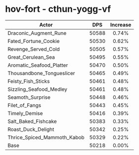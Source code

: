 # hov-fort - cthun-yogg-vf
| Actor | DPS | Increase |
|---|:---:|:---:|
|Draconic_Augment_Rune|50588|0.74%|
|Fated_Fortune_Cookie|50530|0.62%|
|Revenge_Served_Cold|50505|0.57%|
|Great_Cerulean_Sea|50495|0.55%|
|Aromatic_Seafood_Platter|50470|0.50%|
|Thousandbone_Tongueslicer|50465|0.49%|
|Feisty_Fish_Sticks|50461|0.48%|
|Sizzling_Seafood_Medley|50461|0.48%|
|Seamoth_Surprise|50448|0.46%|
|Filet_of_Fangs|50443|0.45%|
|Timely_Demise|50416|0.39%|
|Salt_Baked_Fishcake|50383|0.33%|
|Roast_Duck_Delight|50342|0.25%|
|Thrice_Spiced_Mammoth_Kabob|50329|0.22%|
|Base|50218|0.00%|

